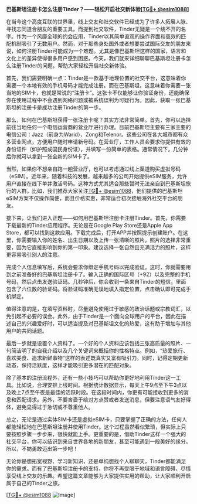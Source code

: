 **巴基斯坦注册卡怎么注册Tinder？——轻松开启社交新体验[[TG💪+ @esim1088](https://t.me/s/esim1088)]**

在当今这个高度互联的世界里，线上交友和社交软件已经成为了许多人拓展人脉、寻找志同道合朋友的重要工具。而提到社交软件，Tinder无疑是一个绕不开的名字。作为一个风靡全球的约会应用，Tinder以其简单直观的操作界面和高效的匹配机制吸引了无数用户。然而，对于那些身处国外或者想要尝试国际交友的朋友来说，如何注册Tinder可能成为一个难题。尤其是像巴基斯坦这样的国家，语言和文化上的差异使得很多用户感到困惑。今天，我们就来详细聊聊巴基斯坦注册卡怎么注册Tinder的问题，帮助大家轻松开启社交新体验。

首先，我们需要明确一点：Tinder是一款基于地理位置的社交平台，这意味着你需要一个本地有效的手机号码才能完成注册。而在巴基斯坦，这意味着你需要一张当地的SIM卡，也就是常说的“注册卡”。这张卡不仅能够让你验证身份，还能确保你在使用过程中不会遇到网络问题或被系统误判为可疑行为。因此，获取一张巴基斯坦的注册卡是成功注册Tinder的第一步。

那么，如何在巴基斯坦获得一张注册卡呢？其实方法非常简单。首先，你可以选择前往当地任何一个电信运营商的营业厅进行办理。目前巴基斯坦主要有三家主要的电信公司：Jazz（前身为Warid）、Zong和Telenor。这些公司在各大城市都有众多营业网点，方便用户随时申请新号码。在营业厅，工作人员会要求你提供有效的身份证件（如护照或国民身份证），并填写一份简单的表格。通常情况下，几分钟后你就可以拿到一张全新的SIM卡了。

当然，如果你不想亲自跑一趟营业厅，也可以考虑通过线上渠道购买虚拟号码（eSIM）。近年来，随着科技的发展，越来越多的公司开始提供eSIM服务，允许用户直接在线下单并激活号码。这种方式尤其适合那些暂时无法亲自到巴基斯坦旅行的人群。比如，我们推荐大家关注[TG💪+ @esim1088](https://t.me/s/esim1088)，他们提供的巴基斯坦eSIM方案不仅操作简便，而且价格实惠，非常适合初次接触海外社交平台的朋友。

接下来，让我们进入正题——如何用巴基斯坦注册卡注册Tinder。首先，你需要下载最新的Tinder应用程序。无论是在Google Play Store还是Apple App Store，都可以找到这款应用。下载完成后，打开APP并按照提示创建账户。在这里，你需要输入你的姓名、出生日期以及上传一张清晰的照片。照片的选择非常重要，因为它直接影响到你的第一印象。建议选择一张自然且充满活力的照片，这样更容易吸引别人的注意。

完成个人信息填写后，系统会要求你绑定手机号码以完成验证。这时，你就需要用到之前准备好的巴基斯坦注册卡了。输入正确的国际区号（+92）以及完整的手机号码，然后点击发送验证码。几秒钟后，你会收到一条来自Tinder的短信，里面包含了六位数的验证码。将验证码准确无误地填入指定位置，点击确认即可完成手机绑定。

值得注意的是，在填写资料时，尽量避免使用过于敏感的政治话题或宗教词汇，以免引起不必要的误会。此外，由于Tinder是一个面向全球用户的平台，因此在描述自己的兴趣爱好时，可以适当提及对巴基斯坦文化的热爱，这有助于增加与其他用户的共同话题。

最后一步就是设置个人资料了。一个好的个人资料应该包括三张高质量的照片、一句简洁明了的自我介绍以及几个关键词来概括你的性格特点。例如，“热爱旅行、喜欢美食、追求新鲜事物”这样的表述既真实又富有吸引力。同时，记得定期更新动态，保持活跃度，这样才能吸引更多潜在的匹配对象。

除了基本的注册流程外，还有一些小技巧可以帮助你更好地利用Tinder这一工具。比如说，合理安排上线时间。根据统计数据显示，每天上午9点至下午3点以及晚上7点至午夜是最佳的活跃时段。在这段时间内，你更有可能接收到更多的消息和匹配请求。另外，不要吝啬于给对方点赞或者发送消息，但要注意语气友好得体，避免显得过于急切或不尊重他人。

总之，无论是通过实体SIM卡还是虚拟eSIM卡，只要掌握了正确的方法，任何人都能轻松地在巴基斯坦注册并使用Tinder。这个过程虽然看似繁琐，但实际上只要按照步骤一步步来，很快就能上手。更重要的是，借助Tinder这样一个强大的社交平台，你可以结识到来自世界各地的新朋友，甚至可能遇到一段美好的缘分。所以，不妨勇敢迈出第一步吧！

无论你是想拓宽视野、学习新知识，还是单纯想找个人聊聊天，Tinder都能满足你的需求。而有了巴基斯坦注册卡的支持，你将不再受限于地域和语言障碍，尽情享受线上交友的乐趣。希望这篇文章能够为大家提供实用的帮助，让大家顺利开启属于自己的Tinder之旅。

[[TG💪+ @esim1088](https://t.me/s/esim1088) ![Image](https://i.postimg.cc/4NQfJmqS/Snipaste-2025-05-13-00-14-12.png)]